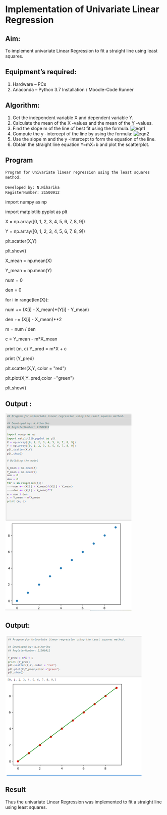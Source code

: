 # Implementation of Univariate Linear Regression
## Aim:
To implement univariate Linear Regression to fit a straight line using least squares.
## Equipment’s required:
1.	Hardware – PCs
2.	Anaconda – Python 3.7 Installation / Moodle-Code Runner
## Algorithm:
1.	Get the independent variable X and dependent variable Y.
2.	Calculate the mean of the X -values and the mean of the Y -values.
3.	Find the slope m of the line of best fit using the formula.
 ![eqn1](./eq1.jpg)
4.	Compute the y -intercept of the line by using the formula:
![eqn2](./eq2.jpg)  
5.	Use the slope m and the y -intercept to form the equation of the line.
6.	Obtain the straight line equation Y=mX+b and plot the scatterplot.
## Program
```
Program for Univariate linear regression using the least squares method.

Developed by: N.Niharika
RegisterNumber: 21500912
```
import numpy as np

import matplotlib.pyplot as plt

X = np.array([0, 1, 2, 3, 4, 5, 6, 7, 8, 9])

Y = np.array([0, 1, 2, 3, 4, 5, 6, 7, 8, 9])

plt.scatter(X,Y)

plt.show()

X_mean = np.mean(X)

Y_mean = np.mean(Y)

num = 0

den = 0

for i in range(len(X)):

num += (X[i] - X_mean)*(Y[i] - Y_mean)

den += (X[i] - X_mean)**2

m = num / den

c = Y_mean - m*X_mean

print (m, c)
Y_pred = m*X + c

print (Y_pred)

plt.scatter(X,Y, color = "red")

plt.plot(X,Y_pred,color ="green")

plt.show()

## Output :
![Output](https://github.com/naramala-niharika/Univariate-Linear-Regression/blob/main/s1.PNG?raw=true)

## Output:
![Output](https://github.com/naramala-niharika/Univariate-Linear-Regression/blob/main/s2.PNG?raw=true)

## Result
Thus the univariate Linear Regression was implemented to fit a straight line using least squares.
